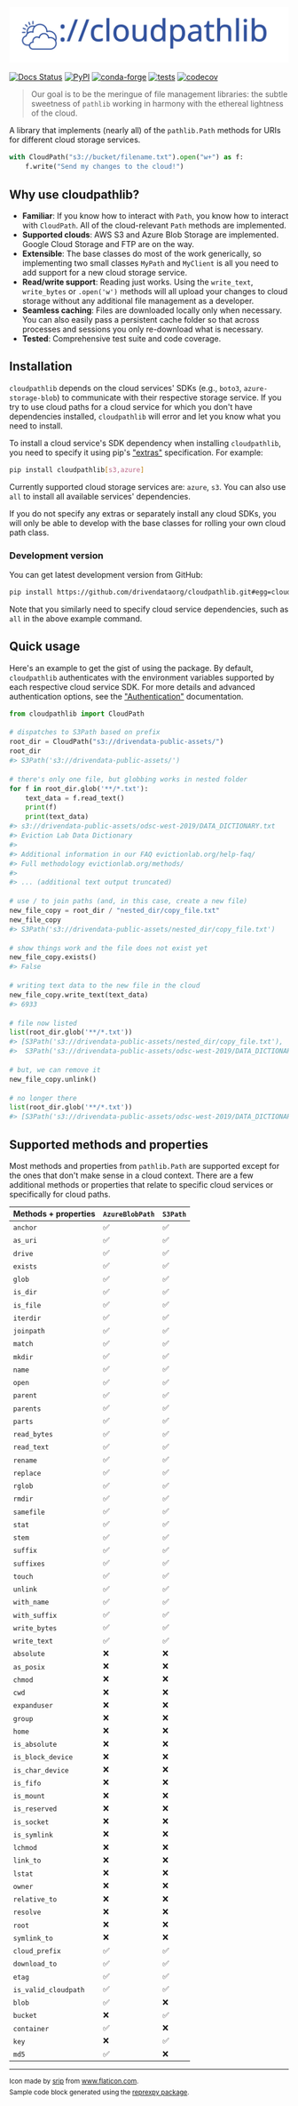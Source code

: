 ![](docs/docs/logo.svg)

[![Docs Status](https://img.shields.io/badge/docs-latest-blueviolet)](https://cloudpathlib.drivendata.org/)
[![PyPI](https://img.shields.io/pypi/v/cloudpathlib.svg)](https://pypi.org/project/cloudpathlib/)
[![conda-forge](https://img.shields.io/conda/vn/conda-forge/cloudpathlib.svg)](https://anaconda.org/conda-forge/cloudpathlib)
[![tests](https://github.com/drivendataorg/cloudpathlib/workflows/tests/badge.svg?branch=master)](https://github.com/drivendataorg/cloudpathlib/actions?query=workflow%3Atests+branch%3Amaster)
[![codecov](https://codecov.io/gh/drivendataorg/cloudpathlib/branch/master/graph/badge.svg)](https://codecov.io/gh/drivendataorg/cloudpathlib)

> Our goal is to be the meringue of file management libraries: the subtle sweetness of `pathlib` working in harmony with the ethereal lightness of the cloud.

A library that implements (nearly all) of the `pathlib.Path` methods for URIs for different cloud storage services.

```python
with CloudPath("s3://bucket/filename.txt").open("w+") as f:
    f.write("Send my changes to the cloud!")
```

## Why use cloudpathlib?

 - **Familiar**: If you know how to interact with `Path`, you know how to interact with `CloudPath`. All of the cloud-relevant `Path` methods are implemented.
 - **Supported clouds**: AWS S3 and Azure Blob Storage are implemented. Google Cloud Storage and FTP are on the way.
 - **Extensible**: The base classes do most of the work generically, so implementing two small classes `MyPath` and `MyClient` is all you need to add support for a new cloud storage service.
 - **Read/write support**: Reading just works. Using the `write_text`, `write_bytes` or `.open('w')` methods will all upload your changes to  cloud storage without any additional file management as a developer.
 - **Seamless caching**: Files are downloaded locally only when necessary. You can also easily pass a persistent cache folder so that across processes and sessions you only re-download what is necessary.
 - **Tested**: Comprehensive test suite and code coverage.


## Installation

`cloudpathlib` depends on the cloud services' SDKs (e.g., `boto3`, `azure-storage-blob`) to communicate with their respective storage service. If you try to use cloud paths for a cloud service for which you don't have dependencies installed, `cloudpathlib` will error and let you know what you need to install.

To install a cloud service's SDK dependency when installing `cloudpathlib`, you need to specify it using pip's ["extras"](https://packaging.python.org/tutorials/installing-packages/#installing-setuptools-extras) specification. For example:

```bash
pip install cloudpathlib[s3,azure]
```

Currently supported cloud storage services are: `azure`, `s3`. You can also use `all` to install all available services' dependencies.

If you do not specify any extras or separately install any cloud SDKs, you will only be able to develop with the base classes for rolling your own cloud path class.

### Development version

You can get latest development version from GitHub:

```bash
pip install https://github.com/drivendataorg/cloudpathlib.git#egg=cloudpathlib[all]
```

Note that you similarly need to specify cloud service dependencies, such as `all` in the above example command.

## Quick usage

Here's an example to get the gist of using the package. By default, `cloudpathlib` authenticates with the environment variables supported by each respective cloud service SDK. For more details and advanced authentication options, see the ["Authentication"](https://cloudpathlib.drivendata.org/authentication/) documentation.

```python
from cloudpathlib import CloudPath

# dispatches to S3Path based on prefix
root_dir = CloudPath("s3://drivendata-public-assets/")
root_dir
#> S3Path('s3://drivendata-public-assets/')

# there's only one file, but globbing works in nested folder
for f in root_dir.glob('**/*.txt'):
    text_data = f.read_text()
    print(f)
    print(text_data)
#> s3://drivendata-public-assets/odsc-west-2019/DATA_DICTIONARY.txt
#> Eviction Lab Data Dictionary
#>
#> Additional information in our FAQ evictionlab.org/help-faq/
#> Full methodology evictionlab.org/methods/
#>
#> ... (additional text output truncated)

# use / to join paths (and, in this case, create a new file)
new_file_copy = root_dir / "nested_dir/copy_file.txt"
new_file_copy
#> S3Path('s3://drivendata-public-assets/nested_dir/copy_file.txt')

# show things work and the file does not exist yet
new_file_copy.exists()
#> False

# writing text data to the new file in the cloud
new_file_copy.write_text(text_data)
#> 6933

# file now listed
list(root_dir.glob('**/*.txt'))
#> [S3Path('s3://drivendata-public-assets/nested_dir/copy_file.txt'),
#>  S3Path('s3://drivendata-public-assets/odsc-west-2019/DATA_DICTIONARY.txt')]

# but, we can remove it
new_file_copy.unlink()

# no longer there
list(root_dir.glob('**/*.txt'))
#> [S3Path('s3://drivendata-public-assets/odsc-west-2019/DATA_DICTIONARY.txt')]
```

## Supported methods and properties

Most methods and properties from `pathlib.Path` are supported except for the ones that don't make sense in a cloud context. There are a few additional methods or properties that relate to specific cloud services or specifically for cloud paths.

| Methods + properties   | `AzureBlobPath`   | `S3Path`   |
|:-----------------------|:------------------|:-----------|
| `anchor`               | ✅                | ✅         |
| `as_uri`               | ✅                | ✅         |
| `drive`                | ✅                | ✅         |
| `exists`               | ✅                | ✅         |
| `glob`                 | ✅                | ✅         |
| `is_dir`               | ✅                | ✅         |
| `is_file`              | ✅                | ✅         |
| `iterdir`              | ✅                | ✅         |
| `joinpath`             | ✅                | ✅         |
| `match`                | ✅                | ✅         |
| `mkdir`                | ✅                | ✅         |
| `name`                 | ✅                | ✅         |
| `open`                 | ✅                | ✅         |
| `parent`               | ✅                | ✅         |
| `parents`              | ✅                | ✅         |
| `parts`                | ✅                | ✅         |
| `read_bytes`           | ✅                | ✅         |
| `read_text`            | ✅                | ✅         |
| `rename`               | ✅                | ✅         |
| `replace`              | ✅                | ✅         |
| `rglob`                | ✅                | ✅         |
| `rmdir`                | ✅                | ✅         |
| `samefile`             | ✅                | ✅         |
| `stat`                 | ✅                | ✅         |
| `stem`                 | ✅                | ✅         |
| `suffix`               | ✅                | ✅         |
| `suffixes`             | ✅                | ✅         |
| `touch`                | ✅                | ✅         |
| `unlink`               | ✅                | ✅         |
| `with_name`            | ✅                | ✅         |
| `with_suffix`          | ✅                | ✅         |
| `write_bytes`          | ✅                | ✅         |
| `write_text`           | ✅                | ✅         |
| `absolute`             | ❌                | ❌         |
| `as_posix`             | ❌                | ❌         |
| `chmod`                | ❌                | ❌         |
| `cwd`                  | ❌                | ❌         |
| `expanduser`           | ❌                | ❌         |
| `group`                | ❌                | ❌         |
| `home`                 | ❌                | ❌         |
| `is_absolute`          | ❌                | ❌         |
| `is_block_device`      | ❌                | ❌         |
| `is_char_device`       | ❌                | ❌         |
| `is_fifo`              | ❌                | ❌         |
| `is_mount`             | ❌                | ❌         |
| `is_reserved`          | ❌                | ❌         |
| `is_socket`            | ❌                | ❌         |
| `is_symlink`           | ❌                | ❌         |
| `lchmod`               | ❌                | ❌         |
| `link_to`              | ❌                | ❌         |
| `lstat`                | ❌                | ❌         |
| `owner`                | ❌                | ❌         |
| `relative_to`          | ❌                | ❌         |
| `resolve`              | ❌                | ❌         |
| `root`                 | ❌                | ❌         |
| `symlink_to`           | ❌                | ❌         |
| `cloud_prefix`         | ✅                | ✅         |
| `download_to`          | ✅                | ✅         |
| `etag`                 | ✅                | ✅         |
| `is_valid_cloudpath`   | ✅                | ✅         |
| `blob`                 | ✅                | ❌         |
| `bucket`               | ❌                | ✅         |
| `container`            | ✅                | ❌         |
| `key`                  | ❌                | ✅         |
| `md5`                  | ✅                | ❌         |

----

<sup>Icon made by <a href="https://www.flaticon.com/authors/srip" title="srip">srip</a> from <a href="https://www.flaticon.com/" title="Flaticon">www.flaticon.com</a>.</sup>
<br /><sup>Sample code block generated using the [reprexpy package](https://github.com/crew102/reprexpy).</sup>
